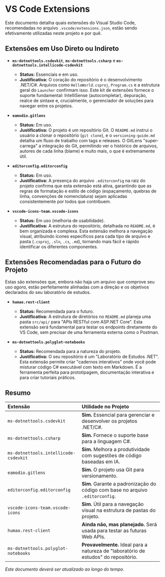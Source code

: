 # VS Code Extensions

Este documento detalha quais extensões do Visual Studio Code, recomendadas no arquivo `.vscode/extensions.json`, estão sendo efetivamente utilizadas neste projeto e por quê.

## Extensões em Uso Direto ou Indireto

- **`ms-dotnettools.csdevkit`**, **`ms-dotnettools.csharp`** e **`ms-dotnettools.intellicode-csdevkit`**
  - **Status:** Essenciais e em uso.
  - **Justificativa:** O coração do repositório é o desenvolvimento .NET/C#. Arquivos como `HelloWorld.csproj`, `Program.cs` e a estrutura geral do `Launcher` confirmam isso. Este kit de extensões fornece o suporte fundamental: IntelliSense (autocompletar), depuração, realce de sintaxe e, crucialmente, o gerenciador de soluções para navegar entre os projetos.

- **`eamodio.gitlens`**
  - **Status:** Em uso.
  - **Justificativa:** O projeto é um repositório Git. O `README.md` instrui o usuário a clonar o repositório (`git clone`), e o `versioning-guide.md` detalha um fluxo de trabalho com tags e releases. O GitLens "super-carrega" a integração do Git, permitindo ver o histórico de arquivos, autores de cada linha (blame) e muito mais, o que é extremamente útil.

- **`editorconfig.editorconfig`**
  - **Status:** Em uso.
  - **Justificativa:** A presença do arquivo `.editorconfig` na raiz do projeto confirma que esta extensão está ativa, garantindo que as regras de formatação e estilo de código (espaçamento, quebras de linha, convenções de nomenclatura) sejam aplicadas consistentemente por todos que contribuem.

- **`vscode-icons-team.vscode-icons`**
  - **Status:** Em uso (melhoria de usabilidade).
  - **Justificativa:** A estrutura do repositório, detalhada no `README.md`, é bem organizada e complexa. Esta extensão melhora a navegação visual, atribuindo ícones específicos para cada tipo de arquivo e pasta (`.csproj`, `.sln`, `.cs`, `.md`), tornando mais fácil e rápido identificar os diferentes componentes.

## Extensões Recomendadas para o Futuro do Projeto

Estas são extensões que, embora não haja um arquivo que comprove seu uso *agora*, estão perfeitamente alinhadas com a direção e os objetivos declarados do seu laboratório de estudos.

- **`humao.rest-client`**
  - **Status:** Recomendada para o futuro.
  - **Justificativa:** A estrutura de diretórios no `README.md` planeja uma pasta `src/api/` para "APIs RESTful com ASP.NET Core". Esta extensão será fundamental para testar os endpoints diretamente do VS Code, sem precisar de uma ferramenta externa como o Postman.

- **`ms-dotnettools.polyglot-notebooks`**
  - **Status:** Recomendada para a natureza do projeto.
  - **Justificativa:** O seu repositório é um "Laboratório de Estudos .NET". Esta extensão permite criar "cadernos interativos" onde você pode misturar código C# executável com texto em Markdown. É a ferramenta perfeita para prototipagem, documentação interativa e para criar tutoriais práticos.

## Resumo

| Extensão                              | Utilidade no Projeto                                                                 |
| :------------------------------------ | :----------------------------------------------------------------------------------- |
| `ms-dotnettools.csdevkit`             | **Sim.** Essencial para gerenciar e desenvolver os projetos .NET/C#.                 |
| `ms-dotnettools.csharp`               | **Sim.** Fornece o suporte base para a linguagem C#.                                 |
| `ms-dotnettools.intellicode-csdevkit` | **Sim.** Melhora a produtividade com sugestões de código baseadas em IA.             |
| `eamodio.gitlens`                     | **Sim.** O projeto usa Git para versionamento.                                       |
| `editorconfig.editorconfig`           | **Sim.** Garante a padronização do código com base no arquivo `.editorconfig`.       |
| `vscode-icons-team.vscode-icons`      | **Sim.** Útil para a navegação visual na estrutura de pastas do projeto.             |
| `humao.rest-client`                   | **Ainda não, mas planejado.** Será usada para testar as futuras Web APIs.            |
| `ms-dotnettools.polyglot-notebooks`   | **Provavelmente.** Ideal para a natureza de "laboratório de estudos" do repositório. |

*Este documento deverá ser atualizado ao longo do tempo.*
